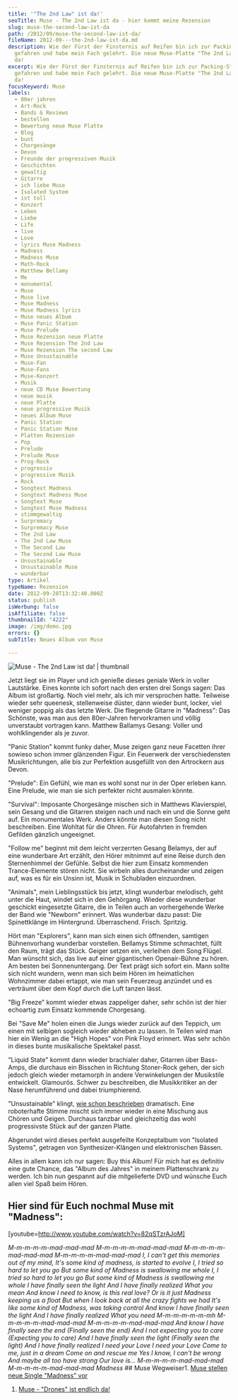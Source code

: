 ```yaml
---
title: '"The 2nd Law" ist da!'
seoTitle: Muse - The 2nd Law ist da - hier kommt meine Rezension
slug: muse-the-second-law-ist-da
path: /2012/09/muse-the-second-law-ist-da/
fileName: 2012-09---the-2nd-law-ist-da.md
description: Wie der Fürst der Finsternis auf Reifen bin ich zur Packing-Station
  gefahren und habe mein Fach gelehrt. Die neue Muse-Platte "The 2nd Law" ist
  da!
excerpt: Wie der Fürst der Finsternis auf Reifen bin ich zur Packing-Station
  gefahren und habe mein Fach gelehrt. Die neue Muse-Platte "The 2nd Law" ist
  da!
focusKeyword: Muse
labels:
  - 80er jahren
  - Art-Rock
  - Bands & Reviews
  - bestellen
  - Bewertung neue Muse Platte
  - Blog
  - bunt
  - Chorgesänge
  - Devon
  - Freunde der progressiven Musik
  - Geschichten
  - gewaltig
  - Gitarre
  - ich liebe Muse
  - Isolated System
  - ist toll
  - Konzert
  - Leben
  - Liebe
  - Life
  - live
  - Love
  - lyrics Muse Madness
  - Madness
  - Madness Muse
  - Math-Rock
  - Matthew Bellamy
  - Me
  - monumental
  - Muse
  - Muse live
  - Muse Madness
  - Muse Madness lyrics
  - Muse neues Album
  - Muse Panic Station
  - Muse Prelude
  - Muse Rezension neue Platte
  - Muse Rezension The 2nd Law
  - Muse Rezension The second Law
  - Muse Unsustainable
  - Muse-Fan
  - Muse-Fans
  - Muse-Konzert
  - Musik
  - neue CD Muse Bewertung
  - neue musik
  - neue Platte
  - neue progressive Musik
  - neues Album Muse
  - Panic Station
  - Panic Station Muse
  - Platten Rezension
  - Pop
  - Prelude
  - Prelude Muse
  - Prog-Rock
  - progressiv
  - progressive Musik
  - Rock
  - Songtext Madness
  - Songtext Madness Muse
  - Songtext Muse
  - Songtext Muse Madness
  - stimmgewaltig
  - Surpremacy
  - Surpremacy Muse
  - The 2nd Law
  - The 2nd Law Muse
  - The Second Law
  - The Second Law Muse
  - Unsustainable
  - Unsustainable Muse
  - wunderbar
type: Artikel
typeName: Rezension
date: 2012-09-28T13:32:40.000Z
status: publish
isWerbung: false
isAffiliate: false
thumbnailId: "4222"
image: /img/demo.jpg
errors: {}
subTitle: Neues Album von Muse
  
---
```


![Muse - The 2nd Law ist da! | thumbnail](http://cardamonchai.com/wp-content/uploads/2012/09/427d6774096811e283fe22000a1d0cf6_7-150x150.jpg "Muse - The 2nd Law ist da!")

Jetzt liegt sie im Player und ich genieße dieses geniale Werk in voller
Lautstärke. Eines konnte ich sofort nach den ersten drei Songs sagen: Das Album
ist großartig. Noch viel mehr, als ich mir versprochen hatte. Teilweise wieder
sehr queenesk, stellenweise düster, dann wieder bunt, locker, viel weniger
poppig als das letzte Werk. Die fliegende Gitarre in "Madness": Das Schönste,
was man aus den 80er-Jahren hervorkramen und völlig unverstaubt vortragen kann.
Matthew Ballamys Gesang: Voller und wohlklingender als je zuvor.

"Panic Station" kommt funky daher, Muse zeigen ganz neue Facetten ihrer sowieso
schon immer glänzenden Figur. Ein Feuerwerk der verschiedensten Musikrichtungen,
alle bis zur Perfektion ausgefüllt von den Artrockern aus Devon.

"Prelude": Ein Gefühl, wie man es wohl sonst nur in der Oper erleben kann. Eine
Prelude, wie man sie sich perfekter nicht ausmalen könnte.

"Survival": Imposante Chorgesänge mischen sich in Matthews Klavierspiel, sein
Gesang und die Gitarren steigen nach und nach ein und die Sonne geht auf. Ein
monumentales Werk. Anders könnte man diesen Song nicht beschreiben. Eine Wohltat
für die Ohren. Für Autofahrten in fremden Gefilden gänzlich ungeeignet.

"Follow me" beginnt mit dem leicht verzerrten Gesang Belamys, der auf eine
wunderbare Art erzählt, den Hörer mitnimmt auf eine Reise durch den
Sternenhimmel der Gefühle. Selbst die hier zum Einsatz kommenden Trance-Elemente
stören nicht. Sie wirbeln alles durcheinander und zeigen auf, was es für ein
Unsinn ist, Musik in Schubladen einzuordnen.

"Animals", mein Lieblingsstück bis jetzt, klingt wunderbar melodisch, geht unter
die Haut, windet sich in den Gehörgang. Wieder diese wunderbar geschickt
eingesetzte Gitarre, die in Teilen auch an vorhergehende Werke der Band wie
"Newborn" erinnert. Was wunderbar dazu passt: Die Spinettklänge im Hintergrund.
Überraschend. Frisch. Spritzig.

Hört man "Explorers", kann man sich einen sich öffnenden, samtigen Bühnenvorhang
wunderbar vorstellen. Bellamys Stimme schmachtet, füllt den Raum, trägt das
Stück. Geiger setzen ein, verleihen dem Song Flügel. Man wünscht sich, das live
auf einer gigantischen Openair-Bühne zu hören. Am besten bei Sonnenuntergang.
Der Text prägt sich sofort ein. Mann sollte sich nicht wundern, wenn man sich
beim Hören im heimatlichen Wohnzimmer dabei ertappt, wie man sein Feuerzeug
anzündet und es verträumt über dem Kopf durch die Luft tanzen lässt.

"Big Freeze" kommt wieder etwas zappeliger daher, sehr schön ist der hier
echoartig zum Einsatz kommende Chorgesang.

Bei "Save Me" holen einen die Jungs wieder zurück auf den Teppich, um einen mit
selbigen sogleich wieder abheben zu lassen. In Teilen wird man hier ein Wenig an
die "High Hopes" von Pink Floyd erinnert. Was sehr schön in dieses bunte
musikalische Spektakel passt.

"Liquid State" kommt dann wieder brachialer daher, Gitarren über Bass-Amps, die
durchaus ein Bisschen in Richtung Stoner-Rock gehen, der sich jedoch gleich
wieder metamorph in andere Verwinkelungen der Musikstile entwickelt. Glamourös.
Schwer zu beschreiben, die Musikkritiker an der Nase herumführend und dabei
triumphierend.

"Unsustainable" klingt, [wie schon beschrieben](//?s=muse) dramatisch. Eine
roboterhafte Stimme mischt sich immer wieder in eine Mischung aus Chören und
Geigen. Durchaus tanzbar und gleichzeitig das wohl progressivste Stück auf der
ganzen Platte.

Abgerundet wird dieses perfekt ausgefeilte Konzeptalbum von "Isolated Systems",
getragen von Synthesizer-Klängen und elektronischen Bässen.

Alles in allem kann ich nur sagen: Buy this Album! Für mich hat es definitiv
eine gute Chance, das "Album des Jahres" in meinem Plattenschrank zu werden. Ich
bin nun gespannt auf die mitgelieferte DVD und wünsche Euch allen viel Spaß beim
Hören.

## Hier sind für Euch nochmal Muse mit "Madness":

[youtube=http://www.youtube.com/watch?v=82qSTzrAJoM]

_M-m-m-m-m-mad-mad-mad_ _M-m-m-m-m-mad-mad-mad_ _M-m-m-m-m-mad-mad-mad_
_M-m-m-m-m-mad-mad-mad_ _I, I can't get this memories out of my mind,_ _It's
some kind of madness, is started to evolve_ _I, I tried so hard to let you go_
_But some kind of Madness is swallowing me whole_ _I, I tried so hard to let you
go_ _But some kind of Madness is swallowing me whole_ _I have finally seen the
light_ _And I have finally realized_ _What you mean_ _And know_ _I need to know,
is this real love?_ _Or is it just Madness keeping us a float_ _But when I look
back at all the crazy fights we had_ _It's like some kind of Madness, was taking
control_ _And know I have finally seen the light_ _And I have finally realized_
_What you need_ _M-m-m-m-m-m-mh_ _M-m-m-m-m-mad-mad-mad_ _M-m-m-m-m-mad-mad-mad_
_And know I have finally seen the end_ _(Finally seen the end)_ _And I not
expecting you to care_ _(Expecting you to care)_ _And I have finally seen the
light_ _(Finally seen the light)_ _And I have finally realized_ _I need your
Love_ _I need your Love_ _Come to me, just in a dream_ _Come on and rescue me_
_Yes I know, I can't be wrong_ _And maybe all too have strong_ _Our love is…_
_M-m-m-m-m-mad-mad-mad_ _M-m-m-m-m-mad-mad-mad_ _Madness_ ## Muse Wegweiser1.
[Muse stellen neue Single "Madness" vor](/2012/08/muse-stellen-neue-single-madness-vor/)

1.  [Muse - "Drones" ist endlich da!](/2015/06/muse-drones-ist-endlich-da/)

  